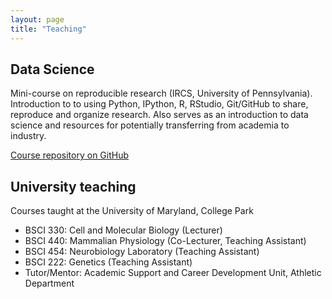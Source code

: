 ```yaml
---
layout: page
title: "Teaching"
---
```


## Data Science
Mini-course on reproducible research (IRCS, University of Pennsylvania).  Introduction to to using Python, IPython, R, RStudio, Git/GitHub to share, reproduce and organize research. Also serves as an introduction to data science and resources for potentially transferring from academia to industry.  

[Course repository on GitHub](https://github.com/IRCS-analysis-mini-courses/reproducible-research)

## University teaching
Courses taught at the University of Maryland, College Park  
- BSCI 330: Cell and Molecular Biology (Lecturer)  
- BSCI 440: Mammalian Physiology (Co-Lecturer, Teaching Assistant)  
- BSCI 454: Neurobiology Laboratory (Teaching Assistant)  
- BSCI 222: Genetics (Teaching Assistant)  
- Tutor/Mentor: Academic Support and Career Development Unit, Athletic Department  
